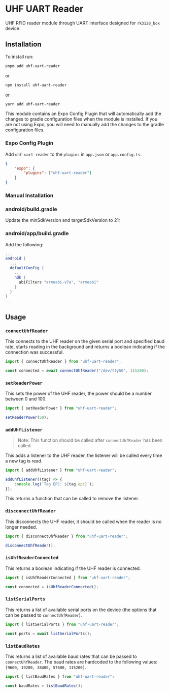 # UHF UART Reader

UHF RFID reader module through UART interface designed for `rk3128_box` device.

## Installation

To install run:

```bash
pnpm add uhf-uart-reader
```

or

```bash
npm install uhf-uart-reader
```

or

```bash
yarn add uhf-uart-reader
```

This module contains an Expo Config Plugin that will automatically add the changes to gradle
configuration files when the module is installed. If you are not using Expo, you will need to
manually add the changes to the gradle configuration files.

### Expo Config Plugin

Add `uhf-uart-reader` to the `plugins` in `app.json` or `app.config.ts`:

```json
{
	"expo": {
		"plugins": ["uhf-uart-reader"]
	}
}
```

### Manual Installation

### android/build.gradle

Update the minSdkVersion and targetSdkVersion to 21:

### android/app/build.gradle

Add the following:

```gradle
...
android {
  ...
  defaultConfig {
    ...
    ndk {
      abiFilters "armeabi-v7a", "armeabi"
    }
  }
}
...
```

## Usage

### `connectUhfReader`

This connects to the UHF reader on the given serial port and specified baud rate, starts reading in
the background and returns a boolean indicating if the connection was successful.

```typescript
import { connectUhfReader } from "uhf-uart-reader";

const connected = await connectUhfReader("/dev/ttyS0", 115200);
```

### `setReaderPower`

This sets the power of the UHF reader, the power should be a number between 0 and 100.

```typescript
import { setReaderPower } from "uhf-uart-reader";

setReaderPower(50);
```

### `addUhfListener`

> Note: This function should be called after `connectUhfReader` has been called.

This adds a listener to the UHF reader, the listener will be called every time a new tag is read.

```typescript
import { addUhfListener } from "uhf-uart-reader";

addUhfListener((tag) => {
	console.log(`Tag EPC: ${tag.epc}`);
});
```

This returns a function that can be called to remove the listener.

### `disconnectUhfReader`

This disconnects the UHF reader, it should be called when the reader is no longer needed.

```typescript
import { disconnectUhfReader } from "uhf-uart-reader";

disconnectUhfReader();
```

### `isUhfReaderConnected`

This returns a boolean indicating if the UHF reader is connected.

```typescript
import { isUhfReaderConnected } from "uhf-uart-reader";

const connected = isUhfReaderConnected();
```

### `listSerialPorts`

This returns a list of available serial ports on the device (the options that can be passed to
`connectUhfReader`).

```typescript
import { listSerialPorts } from "uhf-uart-reader";

const ports = await listSerialPorts();
```

### `listBaudRates`

This returns a list of available baud rates that can be passed to `connectUhfReader`. The baud
rates are hardcoded to the following values: `[9600, 19200, 38400, 57600, 115200]`.

```typescript
import { listBaudRates } from "uhf-uart-reader";

const baudRates = listBaudRates();
```
